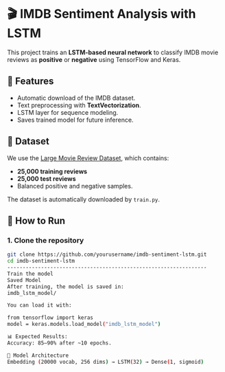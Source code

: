 # 🎬 IMDB Sentiment Analysis with LSTM

This project trains an **LSTM-based neural network** to classify IMDB movie reviews as **positive** or **negative** using TensorFlow and Keras.

## 📌 Features
- Automatic download of the IMDB dataset.
- Text preprocessing with **TextVectorization**.
- LSTM layer for sequence modeling.
- Saves trained model for future inference.

## 📂 Dataset
We use the [Large Movie Review Dataset](http://ai.stanford.edu/~amaas/data/sentiment/), which contains:
- **25,000 training reviews**
- **25,000 test reviews**
- Balanced positive and negative samples.

The dataset is automatically downloaded by `train.py`.

## 🚀 How to Run
### 1. Clone the repository
```bash
git clone https://github.com/yourusername/imdb-sentiment-lstm.git
cd imdb-sentiment-lstm
-----------------------------------------------------------------
Train the model
Saved Model
After training, the model is saved in:
imdb_lstm_model/

You can load it with:

from tensorflow import keras
model = keras.models.load_model("imdb_lstm_model")

📊 Expected Results:
Accuracy: 85–90% after ~10 epochs.

🧠 Model Architecture
Embedding (20000 vocab, 256 dims) → LSTM(32) → Dense(1, sigmoid)